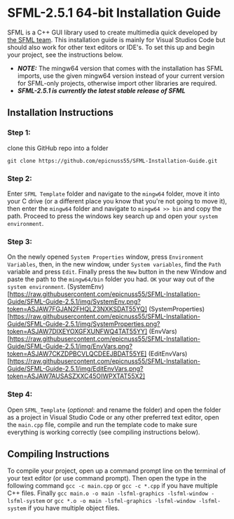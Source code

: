 # SFML-2.5.1 64-bit Installation Guide
SFML is a C++ GUI library used to create multimedia quick developed by [the SFML team](https://github.com/SFML). This installation guide is mainly for Visual Studios Code but should also work for other text editors or IDE's. To set this up and begin your project, see the instructions below.
+ ***NOTE:*** The mingw64 version that comes with the installation has SFML imports, use the given mingw64 version instead of your current version for SFML-only projects, otherwise import other libraries are required.
+ ***SFML-2.5.1 is currently the latest stable release of SFML***
## Installation Instructions
### Step 1:
clone this GitHub repo into a folder
```git
git clone https://github.com/epicnuss55/SFML-Installation-Guide.git
```
### Step 2:
Enter `SFML Template` folder and navigate to the `mingw64` folder, move it into your C drive (or a different place you know that you're not going to move it), then enter the `mingw64` folder and navigate to `mingw64 >> bin` and copy the path. Proceed to press the windows key search up and open your `system environment`.
### Step 3:
On the newly opened `System Properties` window, press `Environment Variables`, then, in the new window, under `System variables`, find the `Path` variable and press `Edit`. Finally press the `New` button in the new Window and paste the path to the `mingw64/bin` folder you had. `OK` your way out of the `system environment`.
(SystemEnv)[https://raw.githubusercontent.com/epicnuss55/SFML-Installation-Guide/SFML-Guide-2.5.1/img/SystemEnv.png?token=ASJAW7FGJAN2FHQLZ3NXKSDAT55YQ]
(SystemProperties)[https://raw.githubusercontent.com/epicnuss55/SFML-Installation-Guide/SFML-Guide-2.5.1/img/SystemProperties.png?token=ASJAW7DIXEYOXGFXUNFWQ4TAT55YY]
(EnvVars)[https://raw.githubusercontent.com/epicnuss55/SFML-Installation-Guide/SFML-Guide-2.5.1/img/EnvVars.png?token=ASJAW7CKZDPBCVLQCDEEJBDAT55YE]
(EditEnvVars)[https://raw.githubusercontent.com/epicnuss55/SFML-Installation-Guide/SFML-Guide-2.5.1/img/EditEnvVars.png?token=ASJAW7AUSASZXXC45OIWPXTAT55X2]
### Step 4:
Open `SFML_Template` (*optional*: and rename the folder) and open the folder as a project in Visual Studio Code or any other preferred text editor, open the `main.cpp` file, compile and run the template code to make sure everything is working correctly (see compiling instructions below).
## Compiling Instructions
To compile your project, open up a command prompt line on the terminal of your text editor (or use command prompt). Then open the type in the following command `gcc -c main.cpp` or `gcc -c *.cpp` if you have multiple C++ files. Finally `gcc main.o -o main -lsfml-graphics -lsfml-window -lsfml-system` or `gcc *.o -o main -lsfml-graphics -lsfml-window -lsfml-system` if you have multiple object files.